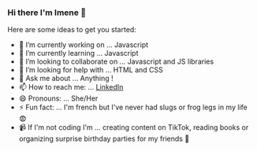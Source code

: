### Hi there I'm Imene 👋


Here are some ideas to get you started:

- 🔭 I’m currently working on ... Javascript 
- 🌱 I’m currently learning ... Javascript
- 👯 I’m looking to collaborate on ... Javascript and JS libraries
- 🤔 I’m looking for help with ... HTML and CSS
- 💬 Ask me about ... Anything !
- 📫 How to reach me: ... [LinkedIn](https://www.linkedin.com/in/imeneboualami/)
- 😄 Pronouns: ... She/Her
- ⚡ Fun fact: ... I'm french but I've never had slugs or frog legs in my life 😨
- 📹 If I'm not coding I'm ... creating content on TikTok, reading books or organizing surprise birthday parties for my friends 🎉

